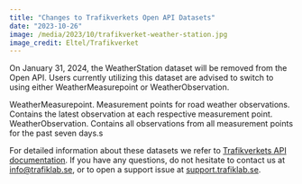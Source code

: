 ```yaml
---
title: "Changes to Trafikverkets Open API Datasets"
date: "2023-10-26"
image: /media/2023/10/trafikverket-weather-station.jpg
image_credit: Eltel/Trafikverket
---
```


On January 31, 2024, the WeatherStation dataset will be removed from the Open API. Users currently utilizing this dataset are advised to switch to using either
WeatherMeasurepoint or WeatherObservation.

WeatherMeasurepoint. Measurement points for road weather observations. Contains the latest observation at each respective measurement point.
WeatherObservation. Contains all observations from all measurement points for the past seven days.s

For detailed information about these datasets we refer to [Trafikverkets API documentation](https://api.trafikinfo.trafikverket.se/API/Model).
If you have any questions, do not hesitate to contact us at info@trafiklab.se, or to open a support issue
at [support.trafiklab.se](https://support.trafiklab.se).